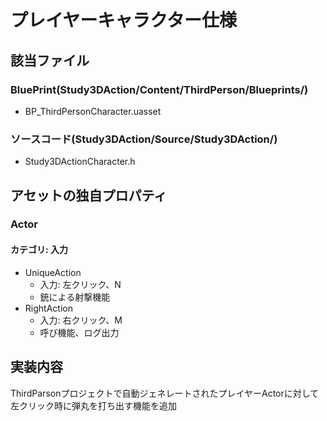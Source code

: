 # プレイヤーキャラクター仕様

## 該当ファイル

### BluePrint(Study3DAction/Content/ThirdPerson/Blueprints/)

- BP_ThirdPersonCharacter.uasset

### ソースコード(Study3DAction/Source/Study3DAction/)

- Study3DActionCharacter.h

## アセットの独自プロパティ

### Actor

#### カテゴリ: 入力

- UniqueAction
  - 入力: 左クリック、N
  - 銃による射撃機能
- RightAction
  - 入力: 右クリック、M
  - 呼び機能、ログ出力

## 実装内容

ThirdParsonプロジェクトで自動ジェネレートされたプレイヤーActorに対して左クリック時に弾丸を打ち出す機能を追加
